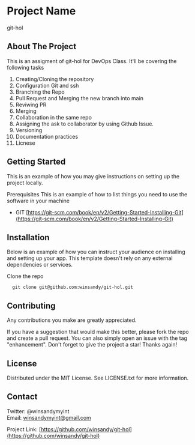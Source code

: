 # Project Name
git-hol

## About The Project
This is an assigment of git-hol for DevOps Class. 
It'll be covering the following tasks 

1. Creating/Cloning the repository
2. Configuration Git and ssh
3. Branching the Repo 
4. Pull Request and Merging the new branch into main
5. Reviwing PR
6. Merging
7. Collaboration in the same repo
8. Assigning the ask to collaborator by using Github Issue.
9. Versioning
10. Documentation practices
11. Licnese

## Getting Started
This is an example of how you may give instructions on setting up the project locally.

Prerequisites
This is an example of how to list things you need to use the software in your machine

* GIT [https://git-scm.com/book/en/v2/Getting-Started-Installing-Git](https://git-scm.com/book/en/v2/Getting-Started-Installing-Git)

## Installation
Below is an example of how you can instruct your audience on installing and setting up your app. This template doesn't rely on any external dependencies or services.

Clone the repo
```
  git clone git@github.com:winsandy/git-hol.git
```

## Contributing
Any contributions you make are greatly appreciated.

If you have a suggestion that would make this better, please fork the repo and create a pull request. 
You can also simply open an issue with the tag "enhancement". Don't forget to give the project a star! Thanks again!

## License
Distributed under the MIT License. See LICENSE.txt for more information.

## Contact
Twitter: @winsandymyint <br />
Email: winsandymyint@gmail.com

Project Link: [https://github.com/winsandy/git-hol](https://github.com/winsandy/git-hol)

